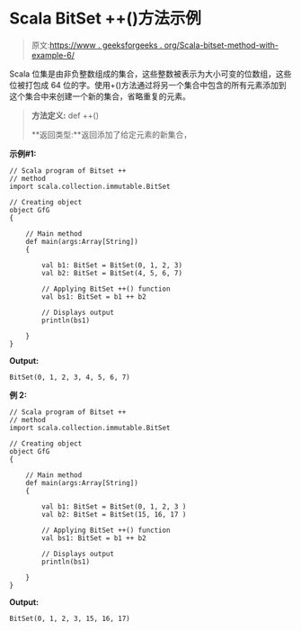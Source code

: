 # Scala BitSet ++()方法示例

> 原文:[https://www . geeksforgeeks . org/Scala-bitset-method-with-example-6/](https://www.geeksforgeeks.org/scala-bitset-method-with-example-6/)

Scala 位集是由非负整数组成的集合，这些整数被表示为大小可变的位数组，这些位被打包成 64 位的字。使用+()方法通过将另一个集合中包含的所有元素添加到这个集合中来创建一个新的集合，省略重复的元素。

> **方法定义:** def ++()
> 
> **返回类型:**返回添加了给定元素的新集合，

**示例#1:**

```
// Scala program of Bitset ++
// method 
import scala.collection.immutable.BitSet 

// Creating object 
object GfG 
{ 

    // Main method 
    def main(args:Array[String]) 
    { 

        val b1: BitSet = BitSet(0, 1, 2, 3) 
        val b2: BitSet = BitSet(4, 5, 6, 7) 

        // Applying BitSet ++() function 
        val bs1: BitSet = b1 ++ b2

        // Displays output 
        println(bs1) 

    } 
} 
```

**Output:**

```
BitSet(0, 1, 2, 3, 4, 5, 6, 7)

```

**例 2:**

```
// Scala program of Bitset ++
// method 
import scala.collection.immutable.BitSet 

// Creating object 
object GfG 
{ 

    // Main method 
    def main(args:Array[String]) 
    { 

        val b1: BitSet = BitSet(0, 1, 2, 3 ) 
        val b2: BitSet = BitSet(15, 16, 17 ) 

        // Applying BitSet ++() function 
        val bs1: BitSet = b1 ++ b2

        // Displays output 
        println(bs1) 

    } 
} 
```

**Output:**

```
BitSet(0, 1, 2, 3, 15, 16, 17)

```